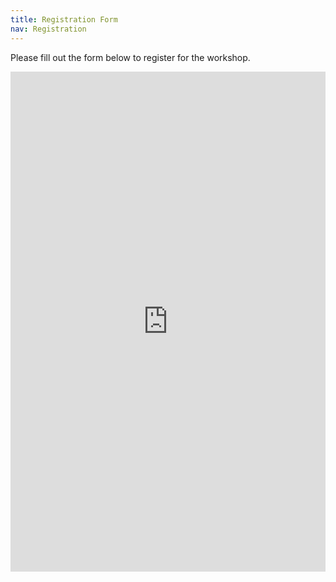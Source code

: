 ```yaml
---
title: Registration Form
nav: Registration
---
```


Please fill out the form below to register for the workshop.

<iframe width="800px" height="800px" src="https://forms.office.com/Pages/ResponsePage.aspx?id=lVxS1ga5GkO5Jum1G6Q8xH4kMDH4ZNZPruhiXUpFxMRUM0s0OVlFQ1FQWFNKOTU5TzBTQVcxOExLQi4u&embed=true" frameborder="0" marginwidth="0" marginheight="0" style="border: none; max-width:100%; max-height:100vh" allowfullscreen webkitallowfullscreen mozallowfullscreen msallowfullscreen> </iframe>